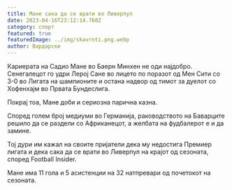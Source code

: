 ```yaml
---
title: Мане сака да се врати во Ливерпул
date: 2023-04-16T23:12:14.768Z
category: спорт
featured: true
featuredImage: ../img/skavrnti.png.webp
author: Вардарски
---
```


Кариерата на Садио Мане во Баерн Минхен не оди најдобро. Сенегалецот го удри Лерој Сане во лицето по поразот од Мен Сити со 3-0 во Лигата на шампионите и остана надвор од тимот за дуелот со Хофенхајм во Првата Бундеслига.

Покрај тоа, Мане доби и сериозна парична казна.

Според голем број медиуми во Германија, раководството на Баварците решило да се раздели со Африканецот, а желбата на фудбалерот е и да замине.

Тој дури им кажал на своите пријатели дека му недостига Премиер лигата и дека сака да се врати во Ливерпул на крајот од сезоната, според Football Insider.

Мане има 11 гола и 5 асистенции на 32 натпревари од почетокот на сезоната.
